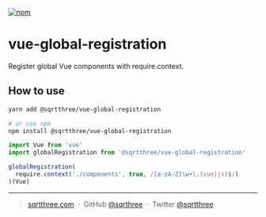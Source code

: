 [![npm](https://img.shields.io/npm/v/@sqrtthree/vue-global-registration)](https://www.npmjs.com/package/@sqrtthree/vue-global-registration)

# vue-global-registration

Register global Vue components with require.context.

## How to use

```sh
yarn add @sqrtthree/vue-global-registration

# or use npm
npm install @sqrtthree/vue-global-registration
```

```js
import Vue from 'vue'
import globalRegistration from '@sqrtthree/vue-global-registration'

globalRegistration(
  require.context('./components', true, /[a-zA-Z]\w+\.(vue|js)$/)
)(Vue)
```

---

> [sqrtthree.com](https://sqrtthree.com/) &nbsp;&middot;&nbsp;
> GitHub [@sqrthree](https://github.com/sqrthree) &nbsp;&middot;&nbsp;
> Twitter [@sqrtthree](https://twitter.com/sqrtthree)
